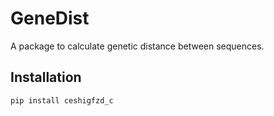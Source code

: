# GeneDist

A package to calculate genetic distance between sequences.

## Installation

```sh
pip install ceshigfzd_c
